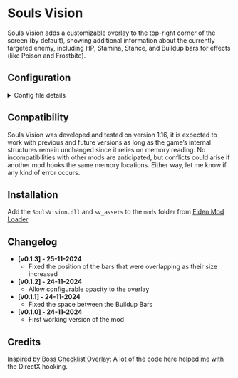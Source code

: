 # Souls Vision
Souls Vision adds a customizable overlay to the top-right corner of the screen (by default), showing additional information about the currently targeted enemy, including HP, Stamina, Stance, and Buildup bars for effects (like Poison and Frostbite).

## Configuration
<details>
<summary>Config file details</summary>
The first time the game opens with the mod it will generate a default sv_config.json placing the bars at the top-right of the screen. Every time the config file is edited, it will be reloaded automatically.

### Fields
* **`debug`**: *bool* - Enables or disables debug mode. If set to `true`, a console window will open with the game, showing the same information as the one found in the `souls_vision.log`.
* **`opacity`**: *float* - Opacity of the overlay, from 0.0 (fully transparent) to 1.0 (fully opaque). This option requires the game to be restarted to take effect.
* **`bar`** | **`effectBar`**: *object* - Configuration for the bars, `bar` for the HP, FP, Stamina, Poise and `effectBar` for the Buildup bars.
    * **`position`**: *object* - Determines the bar’s on-screen position from top-left to bottom-right.
        * **`x`**: *int* - Horizontal position of the bar in pixels.
        * **`y`**: *int* - Vertical position of the bar in pixels.
    * **`size`**: *object* - Defines the bar’s dimensions.
        * **`width`**: *int* - Width of the bar in pixels.
        * **`height`**: *int* - Height of the bar in pixels.
    * **`hideText`**: *bool* - If set to `true`, hides the text displayed on the bar (e.g. “90/219”).
</details>

## Compatibility
Souls Vision was developed and tested on version 1.16, it is expected to work with previous and future versions as long as the game’s internal structures remain unchanged since it relies on memory reading. No incompatibilities with other mods are anticipated, but conflicts could arise if another mod hooks the same memory locations. Either way, let me know if any kind of error occurs.

## Installation
Add the `SoulsVision.dll` and `sv_assets` to the `mods` folder from [Elden Mod Loader](https://www.nexusmods.com/eldenring/mods/117)

## Changelog
* **[v0.1.3] - 25-11-2024**
    * Fixed the position of the bars that were overlapping as their size increased
* **[v0.1.2] - 24-11-2024**
    * Allow configurable opacity to the overlay
* **[v0.1.1] - 24-11-2024**
    * Fixed the space between the Buildup Bars
* **[v0.1.0] - 24-11-2024**
    * First working version of the mod

## Credits  
Inspired by [Boss Checklist Overlay](https://www.nexusmods.com/eldenring/mods/3859): A lot of the code here helped me with the DirectX hooking.